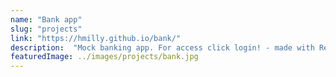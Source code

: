 ```yaml
---
name: "Bank app"
slug: "projects"
link: "https://hmilly.github.io/bank/"
description:  "Mock banking app. For access click login! - made with React"
featuredImage: ../images/projects/bank.jpg
---
```

